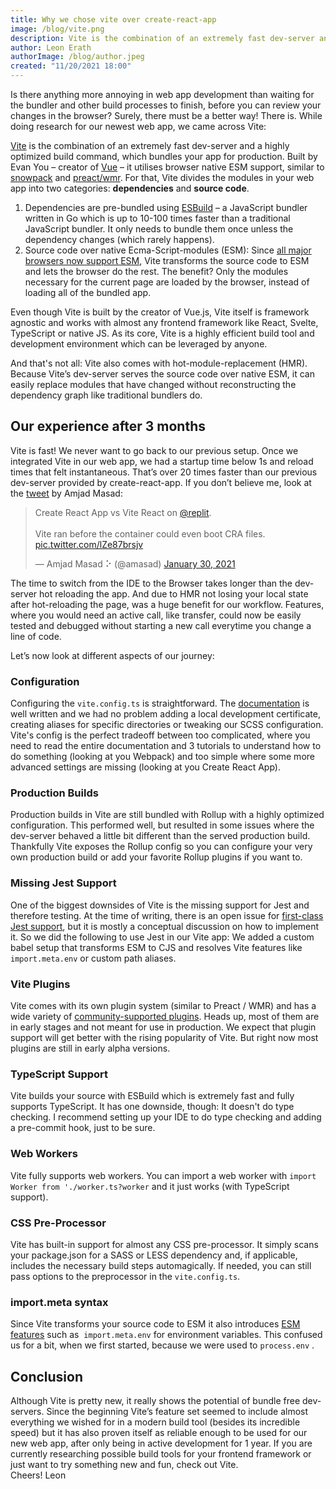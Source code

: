 ```yaml
---
title: Why we chose vite over create-react-app
image: /blog/vite.png
description: Vite is the combination of an extremely fast dev-server and a highly optimized build command, which bundles your app for production. We used it for our newest web-app and this is our journey.
author: Leon Erath
authorImage: /blog/author.jpeg
created: "11/20/2021 18:00"
---
```


Is there anything more annoying in web app development than waiting for the bundler and other build processes to finish, before you can review your changes in the browser? Surely, there must be a better way! There is. While doing research for our newest web app, we came across Vite:

[Vite](https://vitejs.dev/guide/) is the combination of an extremely fast dev-server and a highly optimized build command, which bundles your app for production. Built by Evan You – creator of [Vue](https://vuejs.org/) – it utilises browser native ESM support, similar to [snowpack](https://www.snowpack.dev/) and [preact/wmr](https://github.com/preactjs/wmr). For that, Vite divides the modules in your web app into two categories: **dependencies** and **source code**.

1. Dependencies are pre-bundled using [ESBuild](https://github.com/evanw/esbuild) – a JavaScript bundler written in Go which is up to 10-100 times faster than a traditional JavaScript bundler. It only needs to bundle them once unless the dependency changes (which rarely happens).
2. Source code over native Ecma-Script-modules (ESM): Since [all major browsers now support ESM](https://caniuse.com/?search=modules), Vite transforms the source code to ESM and lets the browser do the rest. The benefit? Only the modules necessary for the current page are loaded by the browser, instead of loading all of the bundled app.

Even though Vite is built by the creator of Vue.js, Vite itself is framework agnostic and works with almost any frontend framework like React, Svelte, TypeScript or native JS. As its core, Vite is a highly efficient build tool and development environment which can be leveraged by anyone.

And that's not all: Vite also comes with hot-module-replacement (HMR). Because Vite’s dev-server serves the source code over native ESM, it can easily replace modules that have changed without reconstructing the dependency graph like traditional bundlers do.

## Our experience after 3 months

Vite is fast! We never want to go back to our previous setup. Once we integrated Vite in our web app, we had a startup time below 1s and reload times that felt instantaneous. That’s over 20 times faster than our previous dev-server provided by create-react-app. If you don’t believe me, look at the [tweet](https://twitter.com/amasad/status/1355379680275128321?ref_src=twsrc%5Etfw%7Ctwcamp%5Etweetembed%7Ctwterm%5E1355379680275128321%7Ctwgr%5E%7Ctwcon%5Es1_c10&ref_url=https%3A%2F%2Fwww.sipgate.de%2F%3Fp%3D30276) by Amjad Masad:

<blockquote class="twitter-tweet">
<p lang="en" dir="ltr">
Create React App vs Vite React on <a href="https://twitter.com/Replit?ref_src=twsrc%5Etfw">@replit</a>. <br></br>Vite ran before the container could even boot CRA files. <a href="https://t.co/lZe87brsjv">pic.twitter.com/lZe87brsjv</a>
</p>
&mdash; Amjad Masad ⠕ (@amasad) <a href="https://twitter.com/amasad/status/1355379680275128321?ref_src=twsrc%5Etfw">January 30, 2021</a>
</blockquote>

The time to switch from the IDE to the Browser takes longer than the dev-server hot reloading the app. And due to HMR not losing your local state after hot-reloading the page, was a huge benefit for our workflow. Features, where you would need an active call, like transfer, could now be easily tested and debugged without starting a new call everytime you change a line of code.

Let’s now look at different aspects of our journey:

### Configuration

Configuring the `vite.config.ts` is straightforward. The [documentation](https://vitejs.dev/config/) is well written and we had no problem adding a local development certificate, creating aliases for specific directories or tweaking our SCSS configuration. Vite's config is the perfect tradeoff between too complicated, where you need to read the entire documentation and 3 tutorials to understand how to do something (looking at you Webpack) and too simple where some more advanced settings are missing (looking at you Create React App).

### Production Builds

Production builds in Vite are still bundled with Rollup with a highly optimized configuration. This performed well, but resulted in some issues where the dev-server behaved a little bit different than the served production build. Thankfully Vite exposes the Rollup config so you can configure your very own production build or add your favorite Rollup plugins if you want to.

### Missing Jest Support

One of the biggest downsides of Vite is the missing support for Jest and therefore testing. At the time of writing, there is an open issue for [first-class Jest support](https://github.com/vitejs/vite/issues/1955), but it is mostly a conceptual discussion on how to implement it. So we did the following to use Jest in our Vite app: We added a custom babel setup that transforms ESM to CJS and resolves Vite features like `import.meta.env` or custom path aliases.

### Vite Plugins

Vite comes with its own plugin system (similar to Preact / WMR) and has a wide variety of [community-supported plugins](https://github.com/vitejs/awesome-vite#plugins). Heads up, most of them are in early stages and not meant for use in production. We expect that plugin support will get better with the rising popularity of Vite. But right now most plugins are still in early alpha versions.

### TypeScript Support

Vite builds your source with ESBuild which is extremely fast and fully supports TypeScript. It has one downside, though: It doesn't do type checking. I recommend setting up your IDE to do type checking and adding a pre-commit hook, just to be sure.

### Web Workers

Vite fully supports web workers. You can import a web worker with `import Worker from './worker.ts?worker` and it just works (with TypeScript support).

### CSS Pre-Processor

Vite has built-in support for almost any CSS pre-processor. It simply scans your package.json for a SASS or LESS dependency and, if applicable, includes the necessary build steps automagically. If needed, you can still pass options to the preprocessor in the `vite.config.ts`.

### import.meta syntax

Since Vite transforms your source code to ESM it also introduces [ESM features](https://developer.mozilla.org/en-US/docs/Web/JavaScript/Reference/Statements/import.meta) such as  `import.meta.env` for environment variables. This confused us for a bit, when we first started, because we were used to `process.env` .

## Conclusion

Although Vite is pretty new, it really shows the potential of bundle free dev-servers. Since the beginning Vite’s feature set seemed to include almost everything we wished for in a modern build tool (besides its incredible speed) but it has also proven itself as reliable enough to be used for our new web app, after only being in active development for 1 year. If you are currently researching possible build tools for your frontend framework or just want to try something new and fun, check out Vite.
<br/>
Cheers!
Leon
